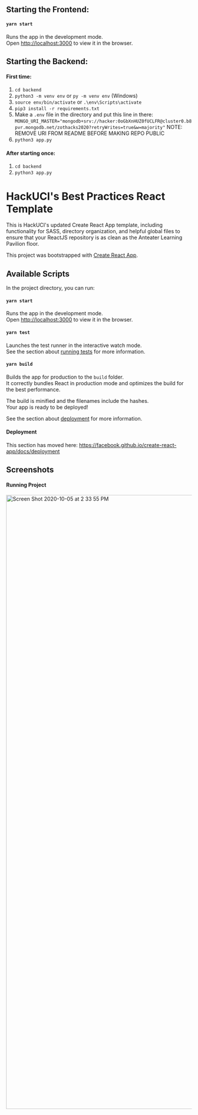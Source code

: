 ## Starting the Frontend:

#### `yarn start`

Runs the app in the development mode.<br />
Open [http://localhost:3000](http://localhost:3000) to view it in the browser.

## Starting the Backend:

#### First time:
1. `cd backend`
2. `python3 -m venv env` or `py -m venv env` (Windows)
3. `source env/bin/activate` or `.\env\Scripts\activate`
4. `pip3 install -r requirements.txt`
5. Make a `.env` file in the directory and put this line in there: `MONGO_URI_MASTER="mongodb+srv://hacker:0oGbXnHUZ0fUCLFR@cluster0.b8pvr.mongodb.net/zothacks2020?retryWrites=true&w=majority"`
NOTE: REMOVE URI FROM README BEFORE MAKING REPO PUBLIC
6. `python3 app.py`

#### After starting once:
1. `cd backend`
2. `python3 app.py`

# HackUCI's Best Practices React Template

This is HackUCI's updated Create React App template, including functionality for SASS, directory organization, and helpful global files to ensure that your ReactJS repository is as clean as the Anteater Learning Pavilion floor.

This project was bootstrapped with [Create React App](https://github.com/facebook/create-react-app).

## Available Scripts

In the project directory, you can run:

#### `yarn start`

Runs the app in the development mode.<br />
Open [http://localhost:3000](http://localhost:3000) to view it in the browser.

#### `yarn test`

Launches the test runner in the interactive watch mode.<br />
See the section about [running tests](https://facebook.github.io/create-react-app/docs/running-tests) for more information.

#### `yarn build`

Builds the app for production to the `build` folder.<br />
It correctly bundles React in production mode and optimizes the build for the best performance.

The build is minified and the filenames include the hashes.<br />
Your app is ready to be deployed!

See the section about [deployment](https://facebook.github.io/create-react-app/docs/deployment) for more information.

#### Deployment

This section has moved here: https://facebook.github.io/create-react-app/docs/deployment

## Screenshots

#### Running Project
<img width="1668" alt="Screen Shot 2020-10-05 at 2 33 55 PM" src="https://user-images.githubusercontent.com/13127625/95134507-d7237700-0717-11eb-91b9-fd6d5805fcc0.png">

